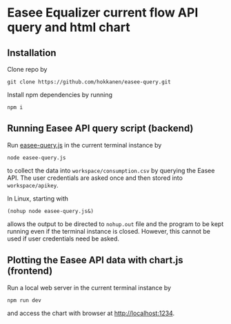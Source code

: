 # Easee Equalizer current flow API query and html chart

## Installation
Clone repo by
```
git clone https://github.com/hokkanen/easee-query.git
```

Install npm dependencies by running
```
npm i
```

## Running Easee API query script (backend)
Run [easee-query.js](easee-query.js) in the current terminal instance by
```
node easee-query.js
```
to collect the data into `workspace/consumption.csv` by querying the Easee API. The user credentials are asked once and then stored into `workspace/apikey`.

In Linux, starting with
```
(nohup node easee-query.js&)
```
allows the output to be directed to `nohup.out` file and the program to be kept running even if the terminal instance is closed. However, this cannot be used if user credentials need be asked.

## Plotting the Easee API data with chart.js (frontend)

Run a local web server in the current terminal instance by
```
npm run dev
```
and access the chart with browser at [http://localhost:1234](http://localhost:1234).

